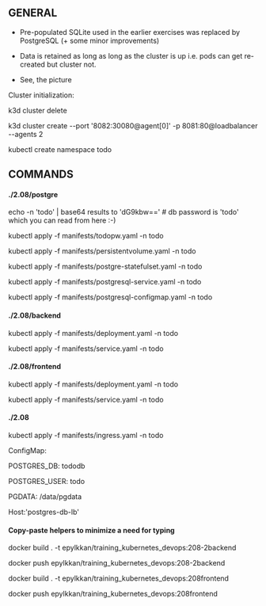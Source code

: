 <h2>GENERAL</h2>

- Pre-populated SQLite used in the earlier exercises was replaced by PostgreSQL (+ some minor improvements)

- Data is retained as long as long as the cluster is up i.e. pods can get re-created but cluster not.

- See, the picture


Cluster initialization:

k3d cluster delete

k3d cluster create --port '8082:30080@agent[0]' -p 8081:80@loadbalancer --agents 2

kubectl create namespace todo


<h2>COMMANDS</h2>

<h4>./2.08/postgre</h4>

echo -n 'todo' | base64 results to 'dG9kbw=='   # db password is 'todo' which you can read from here :-)

kubectl apply -f manifests/todopw.yaml -n todo

kubectl apply -f manifests/persistentvolume.yaml -n todo

kubectl apply -f manifests/postgre-statefulset.yaml -n todo

kubectl apply -f manifests/postgresql-service.yaml -n todo

kubectl apply -f manifests/postgresql-configmap.yaml -n todo


<h4>./2.08/backend</h4>

kubectl apply -f manifests/deployment.yaml -n todo

kubectl apply -f manifests/service.yaml -n todo


<h4>./2.08/frontend</h4>

kubectl apply -f manifests/deployment.yaml -n todo

kubectl apply -f manifests/service.yaml -n todo


<h4>./2.08</h4>

kubectl apply -f manifests/ingress.yaml -n todo


ConfigMap: 

  POSTGRES_DB: tododb

  POSTGRES_USER: todo

  PGDATA: /data/pgdata

Host:'postgres-db-lb'  


<h4>Copy-paste helpers to minimize a need for typing</h4>

docker build . -t epylkkan/training_kubernetes_devops:208-2backend

docker push epylkkan/training_kubernetes_devops:208-2backend

docker build . -t epylkkan/training_kubernetes_devops:208frontend

docker push epylkkan/training_kubernetes_devops:208frontend




